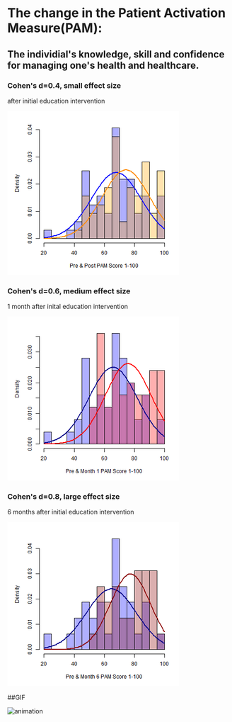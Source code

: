 # The change in the Patient Activation Measure(PAM):
## The individial's knowledge, skill and confidence for managing one's health and healthcare.

### Cohen's d=0.4, small effect size
after initial education intervention


![Post](Post.png) 


### Cohen's d=0.6, medium effect size
1 month after inital education intervention

![Month1](Month1.png) 


### Cohen's d=0.8, large effect size
6 months after initial education intervention

![Month6](Month6.png) 

##GIF

![animation](https://github.com/BlytheErin/PAM/animation.gif)